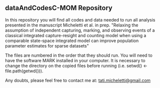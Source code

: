 ## dataAndCodesC-MOM Repository

In this repository you will find all codes and data needed to run all analysis presented in the manuscript Micheletti et al. in prep. "Relaxing the assumption of independent capturing, marking, and observing events of a classical integrated capture-resight and counting model when using a comparable state-space integrated model can improve population parameter estimates for sparse datasets"

The files are numbered in the order that they should run. You will need to have the software MARK installed in your computer. It is necessary to change the directory on the copied files before running (i.e. setwd() <- file.path(getwd())).

Any doubts, please feel free to contact me at: tati.micheletti@gmail.com

